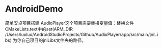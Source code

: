 # AndroidDemo
简单安卓项目搭建
AudioPlayer这个项目需要替换变量值：替换文件CMakeLists.text中的set(ARM_DIR /Users/luoluo/AndroidStudioProjects/Github/AudioPlayer/app/src/main/jniLibs)
为你自己项目的jniLibs文件夹的路径。
